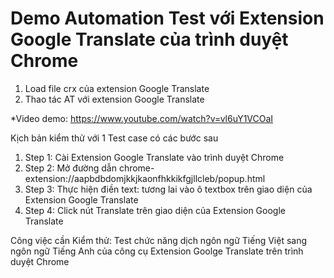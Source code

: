 # Demo Automation Test với Extension Google Translate của trình duyệt Chrome
1. Load file crx của extension Google Translate
2. Thao tác AT với extension Google Translate

*Video demo: https://www.youtube.com/watch?v=vl6uY1VCOaI

Kịch bản kiểm thử với 1 Test case có các bước sau
1. Step 1: Cài Extension Google Translate vào trình duyệt Chrome
2. Step 2: Mở đường dẫn chrome-extension://aapbdbdomjkkjkaonfhkkikfgjllcleb/popup.html 
3. Step 3: Thực hiện điền text: tương lai vào ô textbox trên giao diện của Extension Google Translate
4. Step 4: Click nút Translate trên giao diện của Extension Google Translate

Công việc cần Kiểm thử: 
Test chức năng dịch ngôn ngữ Tiếng Việt sang ngôn ngữ Tiếng Anh của công cụ Extension Goolge Translate trên trình duyệt Chrome

